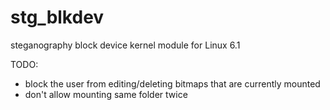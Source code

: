 # stg_blkdev

steganography block device kernel module for Linux 6.1

TODO:

-   block the user from editing/deleting bitmaps that are currently mounted
-   don't allow mounting same folder twice
